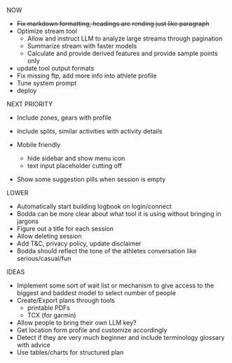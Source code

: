 NOW

- ~~Fix markdown formatting, headings are rending just like paragraph~~
- Optimize stream tool
  - Allow and instruct LLM to analyze large streams through pagination
  - Summarize stream with faster models
  - Calculate and provide derived features and provide sample points only
- update tool output formats
- Fix missing ftp, add more info into athlete profile
- Tune system prompt
- deploy

NEXT PRIORITY

- Include zones, gears with profile
- Include splits, similar activities with activity details

- Mobile friendly
  - hide sidebar and show menu icon
  - text input placeholder cutting off
- Show some suggestion pills when session is empty

LOWER

- Automatically start building logbook on login/connect
- Bodda can be more clear about what tool it is using without bringing in jargons
- Figure out a title for each session
- Allow deleting session
- Add T&C, privacy policy, update disclaimer
- Bodda should reflect the tone of the athletes conversation like serious/casual/fun

IDEAS

- Implement some sort of wait list or mechanism to give access to the biggest and baddest model to select number of people
- Create/Export plans through tools
  - printable PDFs
  - TCX (for garmin)
- Allow people to bring their own LLM key?
- Get location form profile and customize accordingly
- Detect if they are very much beginner and include terminology glossary with advice
- Use tables/charts for structured plan
